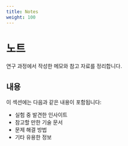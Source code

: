 ```yaml
---
title: Notes
weight: 100
---
```


# 노트

연구 과정에서 작성한 메모와 참고 자료를 정리합니다.

## 내용

이 섹션에는 다음과 같은 내용이 포함됩니다:

- 실험 중 발견한 인사이트
- 참고할 만한 기술 문서
- 문제 해결 방법
- 기타 유용한 정보
